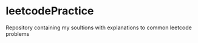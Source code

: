 # leetcodePractice
Repository containing my soultions with explanations to common leetcode problems
